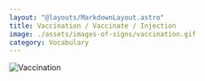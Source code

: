 ```yaml
---
layout: "@layouts/MarkdownLayout.astro"
title: Vaccination / Vaccinate / Injection
image: ./assets/images-of-signs/vaccination.gif
category: Vocabulary
---
```


![Vaccination](@signs/vaccination.gif)

